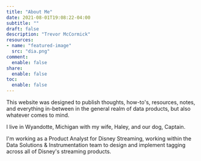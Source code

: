```yaml
---
title: "About Me"
date: 2021-08-01T19:08:22-04:00
subtitle: ""
draft: false
description: "Trevor McCormick"
resources:
- name: "featured-image"
  src: "dia.png"
comment:
  enable: false
share:
  enable: false
toc:
  enable: false
---
```


This website was designed to publish thoughts, how-to's, resources, notes, and everything in-between in the general realm of data products, but also whatever comes to mind. <i class="fas fa-database"></i>

I live in Wyandotte, Michigan with my wife, Haley, and our dog, Captain. <i class="fas fa-paw"></i>

I'm working as a Product Analyst for Disney Streaming, working within the Data Solutions & Instrumentation team to design and implement tagging across all of Disney's streaming products. <i class="fas fa-tv"></i>


